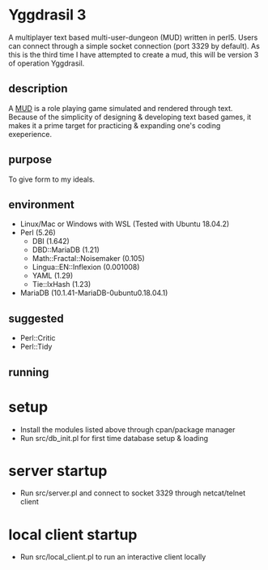 # Yggdrasil 3
A multiplayer text based multi-user-dungeon (MUD) written in perl5. Users can connect through a simple socket connection (port 3329 by default). As this is the third time I have attempted to create a mud, this will be version 3 of operation Yggdrasil.

## description
A [MUD](https://en.wikipedia.org/wiki/MUD) is a role playing game simulated and rendered through text. Because of the simplicity of designing & developing text based games, it makes it a prime target for practicing & expanding one's coding exeperience.

## purpose
To give form to my ideals.

## environment
* Linux/Mac or Windows with WSL (Tested with Ubuntu 18.04.2)
* Perl (5.26)
    * DBI (1.642)
    * DBD::MariaDB (1.21)
    * Math::Fractal::Noisemaker (0.105)
    * Lingua::EN::Inflexion (0.001008)
    * YAML (1.29)
    * Tie::IxHash (1.23)
* MariaDB (10.1.41-MariaDB-0ubuntu0.18.04.1)

## suggested
* Perl::Critic
* Perl::Tidy

## running
# setup
* Install the modules listed above through cpan/package manager
* Run src/db_init.pl for first time database setup & loading

# server startup
* Run src/server.pl and connect to socket 3329 through netcat/telnet client

# local client startup
* Run src/local_client.pl to run an interactive client locally

